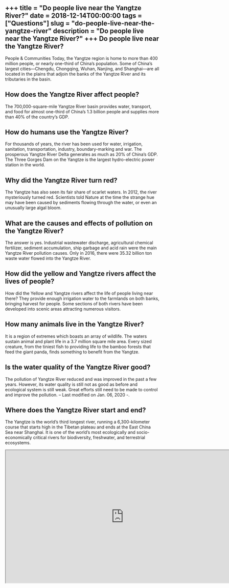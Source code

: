 +++
title = "Do people live near the Yangtze River?"
date = 2018-12-14T00:00:00
tags = ["Questions"]
slug = "do-people-live-near-the-yangtze-river"
description = "Do people live near the Yangtze River?"
+++
Do people live near the Yangtze River?
--------------------------------------

People &amp; Communities Today, the Yangtze region is home to more than 400 million people, or nearly one-third of China’s population. Some of China’s largest cities—Chengdu, Chongqing, Wuhan, Nanjing, and Shanghai—are all located in the plains that adjoin the banks of the Yangtze River and its tributaries in the basin.

How does the Yangtze River affect people?
-----------------------------------------

The 700,000-square-mile Yangtze River basin provides water, transport, and food for almost one-third of China’s 1.3 billion people and supplies more than 40% of the country’s GDP.

How do humans use the Yangtze River?
------------------------------------

For thousands of years, the river has been used for water, irrigation, sanitation, transportation, industry, boundary-marking and war. The prosperous Yangtze River Delta generates as much as 20% of China’s GDP. The Three Gorges Dam on the Yangtze is the largest hydro-electric power station in the world.

Why did the Yangtze River turn red?
-----------------------------------

The Yangtze has also seen its fair share of scarlet waters. In 2012, the river mysteriously turned red. Scientists told Nature at the time the strange hue may have been caused by sediments flowing through the water, or even an unusually large algal bloom.

What are the causes and effects of pollution on the Yangtze River?
------------------------------------------------------------------

The answer is yes. Industrial wastewater discharge, agricultural chemical fertilizer, sediment accumulation, ship garbage and acid rain were the main Yangtze River pollution causes. Only in 2016, there were 35.32 billion ton waste water flowed into the Yangtze River.

How did the yellow and Yangtze rivers affect the lives of people?
-----------------------------------------------------------------

How did the Yellow and Yangtze rivers affect the life of people living near there? They provide enough irrigation water to the farmlands on both banks, bringing harvest for people. Some sections of both rivers have been developed into scenic areas attracting numerous visitors.

How many animals live in the Yangtze River?
-------------------------------------------

It is a region of extremes which boasts an array of wildlife. The waters sustain animal and plant life in a 3.7 million square mile area. Every sized creature, from the tiniest fish to providing life to the bamboo forests that feed the giant panda, finds something to benefit from the Yangtze.

Is the water quality of the Yangtze River good?
-----------------------------------------------

The pollution of Yangtze River reduced and was improved in the past a few years. However, its water quality is still not as good as before and ecological system is still weak. Great efforts still need to be made to control and improve the pollution. – Last modified on Jan. 06, 2020 -.

Where does the Yangtze River start and end?
-------------------------------------------

The Yangtze is the world’s third longest river, running a 6,300-kilometer course that starts high in the Tibetan plateau and ends at the East China Sea near Shanghai. It is one of the world’s most ecologically and socio-economically critical rivers for biodiversity, freshwater, and terrestrial ecosystems.

<iframe allow="accelerometer; autoplay; clipboard-write; encrypted-media; gyroscope; picture-in-picture" allowfullscreen="" class="__youtube_prefs__  epyt-is-override  no-lazyload" data-no-lazy="1" data-origheight="433" data-origwidth="770" data-skipgform_ajax_framebjll="" height="433" id="_ytid_46757" loading="lazy" src="https://www.youtube.com/embed/xSFLgMsbokY?enablejsapi=1&autoplay=0&cc_load_policy=0&cc_lang_pref=&iv_load_policy=1&loop=0&modestbranding=0&rel=1&fs=1&playsinline=0&autohide=2&theme=dark&color=red&controls=1&" title="YouTube player" width="770"></iframe>